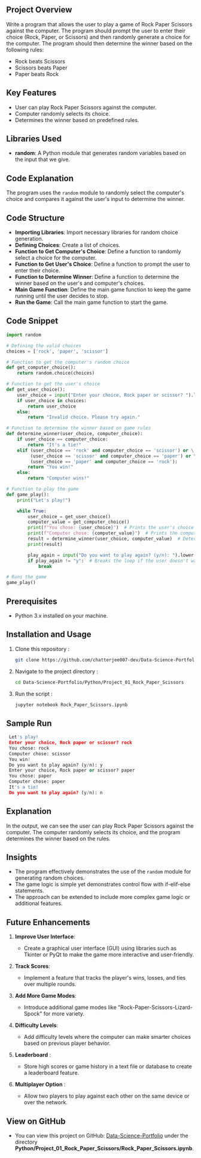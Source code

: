 ## Project Overview
Write a program that allows the user to play a game of Rock Paper Scissors against the computer. The program should prompt the user to enter their choice (Rock, Paper, or Scissors) and then randomly generate a choice for the computer. The program should then determine the winner based on the following rules:
- Rock beats Scissors
- Scissors beats Paper
- Paper beats Rock

## Key Features
- User can play Rock Paper Scissors against the computer.
- Computer randomly selects its choice.
- Determines the winner based on predefined rules.

## Libraries Used
- **random**: A Python module that generates random variables based on the input that we give.

## Code Explanation
The program uses the `random` module to randomly select the computer's choice and compares it against the user's input to determine the winner.

## Code Structure
- **Importing Libraries**: Import necessary libraries for random choice generation.
- **Defining Choices**: Create a list of choices.
- **Function to Get Computer's Choice**: Define a function to randomly select a choice for the computer.
- **Function to Get User's Choice**: Define a function to prompt the user to enter their choice.
- **Function to Determine Winner**: Define a function to determine the winner based on the user's and computer's choices.
- **Main Game Function**: Define the main game function to keep the game running until the user decides to stop.
- **Run the Game**: Call the main game function to start the game.

## Code Snippet
```python
import random

# Defining the valid choices
choices = ['rock', 'paper', 'scissor']

# Function to get the computer's random choice
def get_computer_choice():
    return random.choice(choices)

# Function to get the user's choice
def get_user_choice():
    user_choice = input("Enter your choice, Rock paper or scissor? ").lower()
    if user_choice in choices:
        return user_choice
    else:
        return "Invalid choice. Please try again."

# Function to determine the winner based on game rules
def determine_winner(user_choice, computer_choice):
    if user_choice == computer_choice:
        return "It's a tie!"
    elif (user_choice == 'rock' and computer_choice == 'scissor') or \
         (user_choice == 'scissor' and computer_choice == 'paper') or \
         (user_choice == 'paper' and computer_choice == 'rock'):
        return "You win!"
    else:
        return "Computer wins!"

# Function to play the game
def game_play():
    print("Let's play!")

    while True:
        user_choice = get_user_choice()
        computer_value = get_computer_choice()
        print(f"You chose: {user_choice}")  # Prints the user's choice
        print(f"Computer chose: {computer_value}")  # Prints the computer's choice
        result = determine_winner(user_choice, computer_value)  # Determines and prints the result
        print(result)

        play_again = input("Do you want to play again? (y/n): ").lower()
        if play_again != "y":  # Breaks the loop if the user doesn't want to play again
            break

# Runs the game
game_play()
```

## Prerequisites  
- Python 3.x installed on your machine.  

## Installation and Usage  
1. Clone this repository :  
   ```bash  
   git clone https://github.com/chatterjee007-dev/Data-Science-Portfolio.git

2. Navigate to the project directory :
   ```bash
   cd Data-Science-Portfolio/Python/Project_01_Rock_Paper_Scissors

3. Run the script :
   ```bash
   jupyter notebook Rock_Paper_Scissors.ipynb

  ## Sample Run
  ```python
   Let's play!  
   Enter your choice, Rock paper or scissor? rock  
   You chose: rock  
   Computer chose: scissor  
   You win!  
   Do you want to play again? (y/n): y  
   Enter your choice, Rock paper or scissor? paper  
   You chose: paper  
   Computer chose: paper  
   It's a tie!  
   Do you want to play again? (y/n): n
   ``` 
## Explanation
In the output, we can see the user can play Rock Paper Scissors against the computer. The computer randomly selects its choice, and the program determines the winner based on the rules.

## Insights
- The program effectively demonstrates the use of the `random` module for generating random choices.
- The game logic is simple yet demonstrates control flow with if-elif-else statements.
- The approach can be extended to include more complex game logic or additional features.

## Future Enhancements

1. **Improve User Interface**:
   - Create a graphical user interface (GUI) using libraries such as Tkinter or PyQt to make the game more interactive and user-friendly.

2. **Track Scores**:
   - Implement a feature that tracks the player's wins, losses, and ties over multiple rounds.

3. **Add More Game Modes**:
   - Introduce additional game modes like "Rock-Paper-Scissors-Lizard-Spock" for more variety.

4. **Difficulty Levels**:
   - Add difficulty levels where the computer can make smarter choices based on previous player behavior.

5. **Leaderboard** :
   - Store high scores or game history in a text file or database to create a leaderboard feature.

6. **Multiplayer Option** :
   - Allow two players to play against each other on the same device or over the network.

## View on GitHub
- You can view this project on GitHub: [Data-Science-Portfolio](https://github.com/chatterjee007-dev/Data-Science-Portfolio/tree/main) under the directory **Python/Project_01_Rock_Paper_Scissors/Rock_Paper_Scissors.ipynb**.



